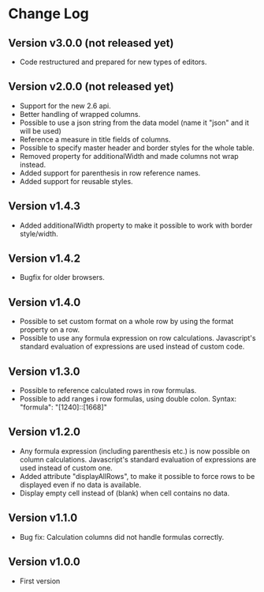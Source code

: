 # Change Log

## Version v3.0.0 (not released yet)
* Code restructured and prepared for new types of editors.

## Version v2.0.0 (not released yet)
* Support for the new 2.6 api.
* Better handling of wrapped columns.
* Possible to use a json string from the data model (name it "json" and it will be used)
* Reference a measure in title fields of columns.
* Possible to specify master header and border styles for the whole table.
* Removed property for additionalWidth and made columns not wrap instead.
* Added support for parenthesis in row reference names.
* Added support for reusable styles.

## Version v1.4.3 
* Added additionalWidth property to make it possible to work with border style/width.

## Version v1.4.2
* Bugfix for older browsers.

## Version v1.4.0
* Possible to set custom format on a whole row by using the format property on a row.
* Possible to use any formula expression on row calculations. Javascript's standard evaluation of expressions are used instead of custom code.

## Version v1.3.0
* Possible to reference calculated rows in row formulas.
* Possible to add ranges i row formulas, using double colon. Syntax: "formula": "[1240]::[1668]"

## Version v1.2.0
* Any formula expression (including parenthesis etc.) is now possible on column calculations. Javascript's standard evaluation of expressions are used instead of custom one.
* Added attribute "displayAllRows", to make it possible to force rows to be displayed even if no data is available.
* Display empty cell instead of (blank) when cell contains no data.

## Version v1.1.0
* Bug fix: Calculation columns did not handle formulas correctly.

## Version v1.0.0
* First version
